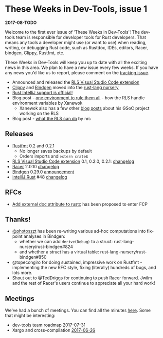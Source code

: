 # These Weeks in Dev-Tools, issue 1

**2017-08-TODO**

Welcome to the first ever issue of 'These Weeks in Dev-Tools'! The dev-tools
team is responsible for developer tools for Rust developers. That means any
tools a developer might use (or want to use) when reading, writing, or debugging
Rust code, such as Rustdoc, IDEs, editors, Racer, bindgen, Clippy, Rustfmt, etc.

These Weeks in Dev-Tools will keep you up to date with all the exciting news
in this area. We plan to have a new issue every few weeks. If you have any news
you'd like us to report, please comment on the [tracking issue](https://github.com/nrc/dev-tools-team/issues/25).


* Announced and released the [RLS Visual Studio Code extension](https://marketplace.visualstudio.com/items?itemName=rust-lang.rust)
* [Clippy](https://github.com/rust-lang-nursery/rust-clippy) and [Bindgen](https://github.com/rust-lang-nursery/rust-bindgen) moved into the [rust-lang nursery]()
* [Rust IntelliJ support is official!](https://blog.jetbrains.com/blog/2017/08/04/official-support-for-open-source-rust-plugin-for-intellij-idea-clion-and-other-jetbrains-ides/)
* Blog post - [one environment to rule them all](https://xanewok.github.io/gsoc/2017/one-environment-to-rule-them-all/) - how the RLS handle environment variables by Xanewok
  - Xanewok also has a few other [blog posts](https://xanewok.github.io/gsoc/) about his GSoC project working on the RLS
* Blog post - [what the RLS can do](http://www.ncameron.org/blog/what-the-rls-can-do/) by nrc


## Releases

* [Rustfmt](https://crates.io/crates/rustfmt-nightly) 0.2 and 0.2.1
  - No longer saves backups by default
  - Orders imports and `extern crate`s
* [RLS Visual Studio Code extension](https://marketplace.visualstudio.com/items?itemName=rust-lang.rust)
  0.1, 0.2.0, 0.2.1: [changelog](https://github.com/rust-lang-nursery/rls-vscode/blob/master/CHANGELOG.md)
* [Racer](https://github.com/racer-rust/racer) 2.0.10 [changelog](https://github.com/racer-rust/racer/blob/master/CHANGELOG.md#2010)
* [Bindgen](https://github.com/rust-lang-nursery/rust-bindgen) 0.29.0 [announcement](https://users.rust-lang.org/t/bindgen-automatically-generate-rust-ffi-bindings-to-c-and-c-libraries/12126)
* [IntelliJ Rust](https://github.com/intellij-rust/intellij-rust) #48 [changelog](https://intellij-rust.github.io/2017/08/07/changelog-48.html)


## RFCs

* [Add external doc attribute to rustc](https://github.com/rust-lang/rfcs/pull/1990) has been proposed to enter FCP


## Thanks!

* [@photoszzt](https://github.com/photoszzt) has been re-writing various ad-hoc computations into fix-point analyses in Bindgen:
  - whether we can add `derive(Debug)` to a struct: rust-lang-nursery/rust-bindgen#824
  - and whether a struct has a virtual table: rust-lang-nursery/rust-bindgen#850
* @topecongiro for doing sustained, impressive work on Rustfmt - implementing
  the new RFC style, fixing (literally) hundreds of bugs, and lots more.
* Shout out to @TedDriggs for continuing to push Racer forward. Jwilm and the
  rest of Racer's users continue to appreciate all your hard work!


## Meetings

We've had a bunch of meetings. You can find all the minutes [here](https://github.com/nrc/dev-tools-team/tree/master/minutes).
Some that might be interesting:

* dev-tools team roadmap [2017-07-31](https://github.com/nrc/dev-tools-team/blob/master/minutes/meeting%20notes%202017-07-31.md)
* Xargo and cross-compilation [2017-06-26](https://github.com/nrc/dev-tools-team/blob/master/minutes/meeting%20notes%202017-06-26.md)

